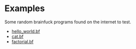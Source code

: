 # Examples

Some random brainfuck programs found on the internet to test.
- [hello_world.bf](https://programmingwiki.de/Brainfuck)
- [cat.bf](https://esolangs.org/wiki/Brainfuck)
- [factorial.bf](https://brainfuck.org/factorial2.b)
